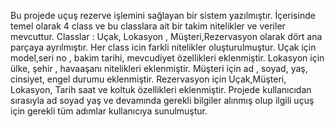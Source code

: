 Bu projede uçuş rezerve işlemini sağlayan bir sistem yazılmıştır. İçerisinde temel olarak 4 class ve bu classlara ait bir takim nitelikler ve veriler mevcuttur.
Classlar : Uçak, Lokasyon , Müşteri,Rezervasyon olarak dört ana parçaya ayrılmıştır.
Her class icin farkli nitelikler oluşturulmuştur. 
Uçak için model,seri no , bakim tarihi, mevcudiyet özellikleri eklenmiştir.
Lokasyon için ülke, şehir , havaaşanı nitelikleri eklenmiştir. 
Müşteri için ad , soyad, yaş, cinsiyet, engel durumu eklenmiştir.
Rezervasyon için Uçak,Müşteri, Lokasyon, Tarih saat ve koltuk özellikleri eklenmiştir.
Projede kullanıcıdan sırasıyla ad soyad yaş ve devamında gerekli bilgiler alınmış olup ilgili uçuş için gerekli tüm adımlar kullanıcıya sunulmuştur.

